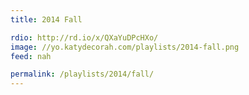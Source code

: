 ```yaml
---
title: 2014 Fall

rdio: http://rd.io/x/QXaYuDPcHXo/
image: //yo.katydecorah.com/playlists/2014-fall.png
feed: nah

permalink: /playlists/2014/fall/
---
```

